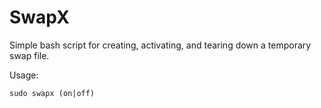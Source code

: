 # SwapX
Simple bash script for creating, activating, and tearing down a temporary swap file.

Usage:
```
sudo swapx (on|off)
```